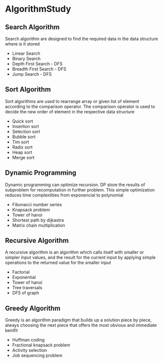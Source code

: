# AlgorithmStudy

## Search Algorithm
Search algorithm are designed to find the required data in the data structure where is it stored
- Linear Search
- Binary Search
- Depth First Search - DFS
- Breadth First Search - DFS
- Jump Search - DFS

## Sort Algorithm
Sort algorithms are used to rearrange array or given list of element according to the comparison operator. The comparison operator is used to decide the new order of element in the respective data structure
- Quick sort
- Insertion sort
- Selection sort
- Bubble sort
- Tim sort
- Radix sort
- Heap sort
- Merge sort

## Dynamic Programming
Dynamic programming can optimize recursion. DP store the results of subproblem for recomputation in further problem. This simple optimization reduces time complextities from exponencial to polynomial
- Fibonacci number series
- Knapsack problem
- Tower of hanoi
- Shortest path by dijkastra
- Matrix chain multiplication

## Recursive Algorithm
A recursive algorithm is an algorithm which calls itself with smaller or simpler input values, and the result for the current input by applying simple operations to the returned value for the smaller input
- Factorial
- Exponential
- Tower of hanoi
- Tree traversals
- DFS of graph

## Greedy Algorithm
Greedy is an algorithm paradigm that builds up a solution piece by piece, always choosing the next piece that offers the most obvious and immediate benifit
- Huffman coding
- Fractional knapsack problem
- Activity selection
- Job sequencing problem
